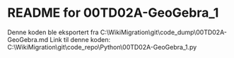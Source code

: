 # README for 00TD02A-GeoGebra_1
Denne koden ble eksportert fra C:\WikiMigration\git\code_dump\00TD02A-GeoGebra.md
Link til denne koden: C:\WikiMigration\git\code_repo\Python\00TD02A-GeoGebra_1.py
